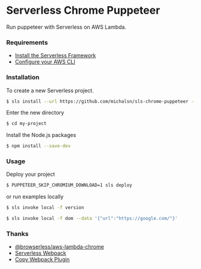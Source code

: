 # Serverless Chrome Puppeteer

Run puppeteer with Serverless on AWS Lambda.

### Requirements

- [Install the Serverless Framework](https://serverless.com/framework/docs/providers/aws/guide/installation/)
- [Configure your AWS CLI](https://serverless.com/framework/docs/providers/aws/guide/credentials/)

### Installation

To create a new Serverless project.

``` bash
$ sls install --url https://github.com/michalsn/sls-chrome-puppeteer --name my-project
```

Enter the new directory

``` bash
$ cd my-project
```

Install the Node.js packages

``` bash
$ npm install --save-dev
```

### Usage

Deploy your project

``` bash
$ PUPPETEER_SKIP_CHROMIUM_DOWNLOAD=1 sls deploy
```

or run examples locally

``` bash
$ sls invoke local -f version
```

``` bash
$ sls invoke local -f dom --data '{"url":"https://google.com/"}'
```

### Thanks

- [@browserless/aws-lambda-chrome](https://github.com/Kikobeats/aws-lambda-chrome)
- [Serverless Webpack](https://github.com/serverless-heaven/serverless-webpack)
- [Copy Webpack Plugin](https://github.com/webpack-contrib/copy-webpack-plugin)
